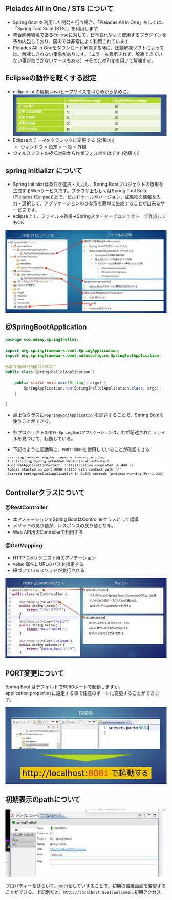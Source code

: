 ## Pleiades All in One / STS について

- Spring Boot を利用した開発を行う場合、「Pleiades All in One」もしくは、「Spring Tool Suite (STS)」を利用します
- 統合開発環境であるEclipseに対して、日本語化やよく使用するプラグインを予め内包しており、国内では非常によく利用されています
- Pleiades All in Oneをダウンロード解凍する時に、圧縮解凍ソフトによっては、解凍しきれない事象があります。（エラーも表示されず、解凍できていない事が気づかないケースもある）→そのため7zipを用いて解凍する。

## Eclipseの動作を軽くする設定

- eclipse.ini の編集 Javaヒープサイズをはじめから多めに。
![alt text](image-1.png)
- Eclipseのテーマをクラシックに変更する (効果:小)
  - ウィンドウ > 設定 > 一般 > 外観
- ウィルスソフトの検知対象から作業フォルダをはずす (効果:小) 

## spring initializr について

- Spring Initializrは条件を選択・入力し、Spring Bootプロジェクトの雛形を生成するWebサービスです。ブラウザ上もしくはSpring Tool Suite (Pleiades (Eclipse))上で、ビルドツールやバージョン、成果物の情報を入力・選択して、アプリケーションのひな形を簡単に生成することが出来るサービスです。
- eclipse上で、ファイル→新規→Springスタータープロジェクト　で作成してもOK

![alt text](image-2.png)

## @SpringBootApplication

```java
package com.udemy.spring1hello1;

import org.springframework.boot.SpringApplication;
import org.springframework.boot.autoconfigure.SpringBootApplication;

@SpringBootApplication
public class Spring1hello1Application {

	public static void main(String[] args) {
		SpringApplication.run(Spring1hello1Application.class, args);
	}

}
```

- 最上位クラスに`@SpringBootApplication`を記述することで、Spring Bootを使うことができる。

- 各プロジェクトの`実行→SpringBootアプリケーション`はこれが記述されたファイルを見つけて、起動している。
- 下記のように起動時に、`PORT:8080`を使用していることが確認できる
  
![alt text](image-3.png)

## Controllerクラスについて

### @RestController

- 本アノテーションでSpring BootはControllerクラスとして認識
- メソッドの戻り値が、レスポンスの戻り値となる。
- Web API用のControllerで利用する

### @GetMapping

- HTTP Getリクエスト用のアノテーション
- value 属性にURLのパスを指定する
- 紐づいているメソッドが実行される

![alt text](image-5.png)

## PORT変更について

Spring Boot はデフォルトで8080ポートで起動しますが、application.propertiesに設定する事で任意のポートに変更することができます。

![alt text](image-4.png)

## 初期表示のpathについて

![alt text](image-6.png)

プロパティーをひらいて、pathをしていすることで、初期の繊維画面を変更することができる。上記例だと、`http://localhost:8081/welcome`に初期アクセス
